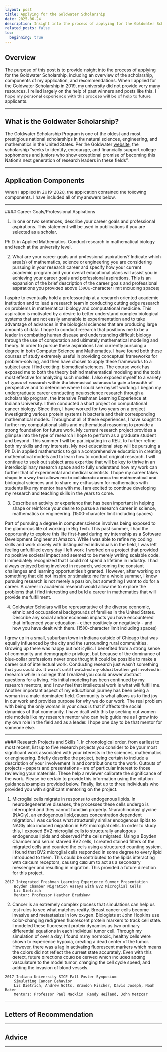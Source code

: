 ```yaml
---
layout: post
title: Applying for the Goldwater Scholarship
date: 2025-06-24 
description: Insight into the process of applying for the Goldwater Scholarship as a junior in college.
related_posts: false
toc:
  beginning: true
---
```

## Overview
The purpose of this post is to provide insight into the process of applying for the Goldwater Scholarship, including an overview of the scholarship, components of my application, and recommendations. When I applied for the Goldwater Scholarship in 2019, my university did not provide very many resources. I relied largely on the help of past winners and posts like this. I hope my personal experience with this process will be of help to future applicants. 

<hr>

## What is the Goldwater Scholarship?
The Goldwater Scholarship Program is one of the oldest and most prestigious national scholarships in the natural sciences, engineering, and mathematics in the United States. Per the Goldwater [website](https://goldwaterscholarship.gov/), the scholarship “seeks to identify, encourage, and financially support college sophomores and juniors who show exceptional promise of becoming this Nation’s next generation of research leaders in these fields”.  


<hr>

## Application Components

When I applied in 2019-2020, the application contained the following components. I have included all of my answers below. 
<hr>
#### Career Goals/Professional Aspirations
 
1. In one or two sentences, describe your career goals and professional aspirations. This statement will be used in publications if you are selected as a scholar.
>
Ph.D. in Applied Mathematics. Conduct research in mathematical biology and teach at the university level. 
>
2. What are your career goals and professional aspirations? Indicate which area(s) of mathematics, science or engineering you are considering pursuing in your research career and specify how your current academic program and your overall educational plans will assist you in achieving your career goals and professional aspirations. This is an expansion of the brief description of the career goals and professional aspirations you provided above (3000-character limit including spaces)
>
I aspire to eventually hold a professorship at a research oriented academic institution and to lead a research team in conducting cutting edge research on problems in mathematical biology and computational medicine. This aspiration is motivated by a desire to better understand complex biological systems that are not easily amenable to experimentation and to take advantage of advances in the biological sciences that are producing large amounts of data. I hope to conduct research that positions me to be a leader in combating human disease and understanding difficult biology through the use of computation and ultimately mathematical modeling and theory.
    In order to pursue these aspirations I am currently pursuing a degree in both Computer Science and Mathematics. I have found both these courses of study extremely useful in providing conceptual frameworks for problem-solving, and then have chosen to apply these frameworks to a subject area I find exciting: biomedical sciences. The course work has exposed me to both the theory behind mathematical modeling and the tools most effective for analyzing such models. I also exposed myself to a variety of types of research within the biomedical sciences to gain a breadth of perspective and to determine where I could see myself working. I began my undergraduate career conducting neuroscience research through a scholarship program, the Intensive Freshman Learning Experience at Indiana University. I then conducted a short project on computational cancer biology. Since then, I have worked for two years on a project investigating various protein systems in bacteria and their corresponding mathematical models. Throughout all of these experiences, I have sought to further my computational skills and mathematical reasoning to provide a strong foundation for future work. My current research project provides a glimpse into the type of research I hope to perform as a graduate student and beyond. This summer I will be participating in a REU, to further refine both my skills and my interests.
    My next educational step will be pursuing a Ph.D. in applied mathematics to gain a comprehensive education in creating mathematical models and to learn how to conduct original research. I will continue to seek out subject area expertise that will be key to thrive in an interdisciplinary research space and to fully understand how my work can further that of experimental and medical scientists.  I hope my career takes shape in a way that allows me to collaborate across the mathematical and biological sciences and to share my enthusiasm for mathematics with students like my mentor has with me. I am excited to continue developing my research and teaching skills in the years to come.
>
3. Describe an activity or experience that has been important in helping shape or reinforce your desire to pursue a research career in science, mathematics or engineering. (1500-character limit including spaces)
>
Part of pursuing a degree in computer science involves being exposed to the glamorous life of working in Big Tech. This past summer, I had the opportunity to explore this life first-hand during my internship as a Software Development Engineer at Amazon. While I was able to refine my coding skills and work closely with distinguished individuals in the field, I was left feeling unfulfilled every day I left work. I worked on a project that provided no positive societal impact and seemed to be merely writing scalable code. I immediately recognized that I could not spend a lifetime in industry. I had always enjoyed being involved in research, welcoming the constant challenges and learning opportunities it granted. However, after working on something that did not inspire or stimulate me for a whole summer, I know pursuing research is not merely a passion, but something I want to do for a career. A career in academic research would allow me to explore the problems that I find interesting and build a career in mathematics that will provide me fulfillment. 
>
4. Goldwater Scholars will be representative of the diverse economic, ethnic and occupational backgrounds of families in the United States. Describe any social and/or economic impacts you have encountered that influenced your education - either positively or negatively - and how you have dealt with them. (1500-character limit including spaces)
>
I grew up in a small, suburban town in Indiana outside of Chicago that was equally influenced by the city and the surrounding rural communities. Growing up there was happy but not idyllic. I benefited from a strong sense of community and demographic privilege, but because of the dominance of blue-collar professions never once thought it could be possible to make a career out of intellectual work. Conducting research just wasn’t something that you could do. It wasn’t until I watched my oldest brother get involved in research while in college that I realized you could answer abstract questions for a living. His initial modeling has been continued by my research mentors, and I now feel that intellectual work is what will fulfill me. 
Another important aspect of my educational journey has been being a woman in a male-dominated field. Community is what allows us to find joy in our work and provides purpose for why we do our work. The real problem with being the only woman in your class is that if affects the social dynamics of that community. I have dealt with this by seeking out women role models like my research mentor who can help guide me as I grow into my own role in the field and as a leader. I hope one day to be that mentor for someone else.
>
<hr>
#### Research Projects and Skills 
1. In chronological order, from earliest to most recent, list up to five research projects you consider to be your most significant work associated with your interests in the sciences, mathematics or engineering. Briefly describe the project, being certain to include a description of your involvement in and contributions to the work. Outputs of projects - papers and presentations - are of particular interest to those reviewing your materials. These help a reviewer calibrate the significance of the work. Please be certain to provide this information using the citation guidance/examples provided below. Finally, list up to three individuals who provided you with significant mentoring on the project.
 
>
1. Microglial cells migrate in response to endogenous lipids. In neurodegenerative diseases, the processes these cells undergo is interrupted and they cannot function properly. N-arachinodoyl glycine (NAGly), an endogenous lipid,causes concentration dependent migration. I was curious what structurally similar endogenous lipids to NAGly also induced migration in BV2 microglial cells. In order to study this, I exposed BV2 microglial cells to structurally analogous endogenous lipids and observed if the cells migrated. Using a Boyden Chamber and serum starved BV2 cells, I created stained filters of the migrated cells and counted the cells using a structured counting system. I found that BV2 microglial cells responded in some degree to every lipid introduced to them. This could be contributed to the lipids interacting with calcium receptors, causing calcium to act as a secondary messenger and resulting in migration. This provided a future direction for this project.
```
2017 Integrated Freshman Learning Experience Summer Presentation
 	Boyden Chamber Migration Assays with BV2 Microglial Cells
 	Liz Dietrich
 	Mentor: Professor Heather Bradshaw
```
2. Cancer is an extremely complex process that simulations can help us test rules to see what matches reality. Breast cancer cells become invasive and metastasize in low oxygen. Biologists at John Hopkins use color-changing red/green fluorescent protein markers to track cell state. I modeled these fluorescent protein dynamics as two ordinary differential equations in each individual tumor cell. Through my simulation of over a day, I found many normoxic, healthy cells were shown to experience hypoxia, creating a dead center of the tumor. However, there was a lag in activating fluorescent markers which means the colors did not reflect the current state accurately. Even with this defect, future directions could be derived which included adding vasculature to the model tumor, changing the cell cycle speed, and adding the invasion of blood vessels.
```
2017 Indiana University SICE Fall Poster Symposium
	Simulating Cancer Behavior
	Liz Dietrich, Andrew Gotts, Brandon Fischer, Davis Joseph, Noah Baker
	Mentors: Professor Paul Macklin, Randy Heiland, John Metzcar
```
<hr>

## Letters of Recommendation


<hr>

## Advice


<hr>

